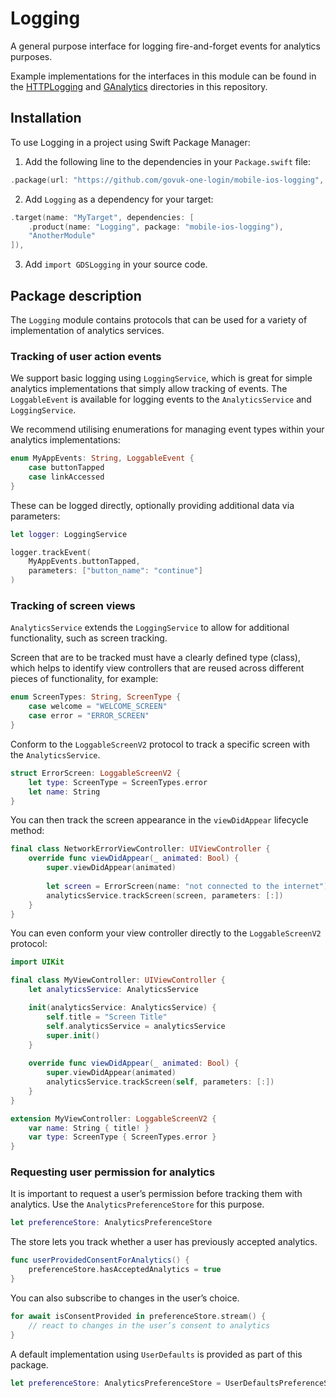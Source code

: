 # Logging

A general purpose interface for logging fire-and-forget events for analytics purposes.

Example implementations for the interfaces in this module can be found in the [HTTPLogging](../HTTPLogging) and [GAnalytics](../GAnalytics) directories in this repository.

## Installation

To use Logging in a project using Swift Package Manager:

1. Add the following line to the dependencies in your `Package.swift` file:

```swift
.package(url: "https://github.com/govuk-one-login/mobile-ios-logging", .upToNextMajor(from: "1.0.0")),
```

2. Add `Logging` as a dependency for your target:

```swift
.target(name: "MyTarget", dependencies: [
    .product(name: "Logging", package: "mobile-ios-logging"),
    "AnotherModule"
]),
```

3. Add `import GDSLogging` in your source code.

## Package description

The `Logging` module contains protocols that can be used for a variety of implementation of analytics services.

### Tracking of user action events

We support basic logging using `LoggingService`, which is great for simple analytics implementations that simply allow tracking of events.
The `LoggableEvent` is available for logging events to the `AnalyticsService` and `LoggingService`.

We recommend utilising enumerations for managing event types within your analytics implementations:

```swift
enum MyAppEvents: String, LoggableEvent {
    case buttonTapped
    case linkAccessed
}
```

These can be logged directly, optionally providing additional data via parameters:

```swift
let logger: LoggingService

logger.trackEvent(
    MyAppEvents.buttonTapped, 
    parameters: ["button_name": "continue"]
)
```

### Tracking of screen views

`AnalyticsService` extends the `LoggingService` to allow for additional functionality, such as screen tracking.

Screen that are to be tracked must have a clearly defined type (class), which helps to identify view controllers that are reused across different pieces of functionality, for example:

```swift
enum ScreenTypes: String, ScreenType {
    case welcome = "WELCOME_SCREEN"
    case error = "ERROR_SCREEN"
}
```

Conform to the `LoggableScreenV2` protocol to track a specific screen with the `AnalyticsService`.

```swift
struct ErrorScreen: LoggableScreenV2 {
    let type: ScreenType = ScreenTypes.error
    let name: String
}
```

You can then track the screen appearance in the `viewDidAppear` lifecycle method:

```swift
final class NetworkErrorViewController: UIViewController {
    override func viewDidAppear(_ animated: Bool) {
        super.viewDidAppear(animated)
        
        let screen = ErrorScreen(name: "not connected to the internet")
        analyticsService.trackScreen(screen, parameters: [:])
    }
}
```

You can even conform your view controller directly to the `LoggableScreenV2` protocol:

```swift
import UIKit

final class MyViewController: UIViewController {
    let analyticsService: AnalyticsService

    init(analyticsService: AnalyticsService) {
        self.title = "Screen Title"
        self.analyticsService = analyticsService
        super.init()
    }
    
    override func viewDidAppear(_ animated: Bool) {
        super.viewDidAppear(animated)
        analyticsService.trackScreen(self, parameters: [:])
    }
}

extension MyViewController: LoggableScreenV2 {
    var name: String { title! }
    var type: ScreenType { ScreenTypes.error }
}

```

### Requesting user permission for analytics

It is important to request a user’s permission before tracking them with analytics.
Use the `AnalyticsPreferenceStore` for this purpose.

```swift
let preferenceStore: AnalyticsPreferenceStore
```

The store lets you track whether a user has previously accepted analytics.

```swift
func userProvidedConsentForAnalytics() {
    preferenceStore.hasAcceptedAnalytics = true
}
```

You can also subscribe to changes in the user’s choice.

```swift
for await isConsentProvided in preferenceStore.stream() {
    // react to changes in the user’s consent to analytics
}
```

A default implementation using `UserDefaults` is provided as part of this package.

```swift
let preferenceStore: AnalyticsPreferenceStore = UserDefaultsPreferenceStore()
```

